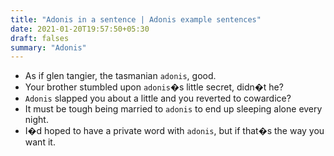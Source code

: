 ```yaml
---
title: "Adonis in a sentence | Adonis example sentences"
date: 2021-01-20T19:57:50+05:30
draft: falses
summary: "Adonis"
---
```

- As if glen tangier, the tasmanian `adonis`, good.
- Your brother stumbled upon `adonis`�s little secret, didn�t he?
- `Adonis` slapped you about a little and you reverted to cowardice?
- It must be tough being married to `adonis` to end up sleeping alone every night.
- I�d hoped to have a private word with `adonis`, but if that�s the way you want it.
                 
